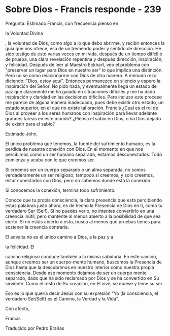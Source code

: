 # Sobre Dios - Francis responde - 239

Pregunta: Estimado Francis, con frecuencia pienso en 

la Voluntad Divina

, la voluntad de Dios, como algo a lo que debo abrirme, y recibir entonces la gu&iacute;a que nos ofrece, esa de un tremendo poder y sentido de direcci&oacute;n. He sido testigo de esto varias veces en mi vida, despu&eacute;s de un tiempo dif&iacute;cil o de prueba, una clara revelaci&oacute;n repentina y despu&eacute;s direcci&oacute;n, inspiraci&oacute;n, y felicidad. Despu&eacute;s de leer al Maestro Eckhart, veo el problema con "preservar un lugar para Dios en nuestro ser" lo que implica una distinci&oacute;n. Pero no se como relacionarme con Dios de otra manera. A menudo rezo diciendo: "Dios, estoy aqu&iacute;". Entonces permanezco en silencio y espero la inspiraci&oacute;n del Se&ntilde;or. No pido nada, y eventualmente llega un estado de paz que claramente me ha guiado en situaciones dif&iacute;ciles y me ha dado inspiraci&oacute;n y claridad en las decisiones dif&iacute;ciles. Pero incluso este proceso me parece de alguna manera inadecuado, pues debe existir otro estado, un estado superior, en el que no existe tal oraci&oacute;n. Francis &iquest;Cual es el rol de Dios al proveer a los seres humanos con inspiraci&oacute;n para llevar adelante grandes tareas en este mundo? &iquest;Piensa el sabio en Dios, o ha Dios dejado de existir para el sabio?

Estimado John, 

El &uacute;nico problema que tenemos, la fuente del sufrimiento humano, es la perdida de nuestra conexi&oacute;n con Dios. En el momento en que nos percibimos como un ser humano separado, estamos desconectados. Todo comienza y acaba con lo que creemos ser.

Si creemos ser un cuerpo separado o un alma separada, no somos verdaderamente un ser religioso; tampoco si creemos, y solo creemos, estar conectados con Dios, pero no sabemos donde est&aacute; la conexi&oacute;n. 

Si conocemos la conexi&oacute;n, termina todo sufrimiento.

Conoce que tu propia consciencia, la clara presencia que est&aacute; percibiendo estas palabras justo ahora, es de hecho la Presencia de Dios en ti, como tu verdadero Ser (Self). Si no puedes verlo, no intentes convertirlo en una creencia in&uacute;til, pero mantente al menos abierto a la posibilidad de que sea cierto. Si no est&aacute;s abierto a esto, busca al menos que pruebas tienes para sostener la creencia contraria.

El advaita no es el &uacute;nico camino a Dios, a la paz y a 

la felicidad. El

 camino religioso conduce tambi&eacute;n a la misma sabidur&iacute;a. En este camino, aunque creemos ser un cuerpo-mente humano, buscamos la Presencia de Dios hasta que la descubrimos en nuestro interior como nuestra propia consciencia. Desde ese momento dejamos de ser un cuerpo mente separado, dado que ha sido reclamado por Dios y se ha convertido en Su sirviente. Como el resto de Su creaci&oacute;n, en El vive, se mueve y tiene su ser.

Eso es lo que quer&iacute;a decir Jes&uacute;s con su expresi&oacute;n "Yo (la consciencia, el verdadero Ser/Self) es el Camino, la Verdad y la Vida".

Con afecto,

Francis

Traducido por Pedro Bra&ntilde;as

